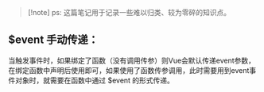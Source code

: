 > [!note] ps:
> 这篇笔记用于记录一些难以归类、较为零碎的知识点。

## $event 手动传递：

当触发事件时，如果绑定了函数（没有调用传参）则Vue会默认传递event参数，在绑定函数中声明后使用即可，如果使用了函数传参调用，此时需要用到event事件对象时，就需要在函数中通过 $event 的形式传递。

